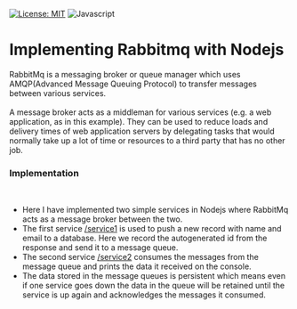 [![License: MIT](https://img.shields.io/badge/License-MIT-blue.svg)](https://opensource.org/licenses/MIT)
![Javascript](https://img.shields.io/badge/NodeJs-12.15.0-yellow.svg)
# Implementing Rabbitmq with Nodejs
RabbitMq is a messaging broker or queue manager which uses AMQP(Advanced Message Queuing Protocol) to transfer messages between various services.
<br><br>
A message broker acts as a middleman for various services (e.g. a web application, as in this example). They can be used to reduce loads and delivery 
times of web application servers by delegating tasks that would normally take up a lot of time or resources to a third party that has no other job.
<h3>Implementation</h3><br>
<ul>
<li>Here I have implemented two simple services in Nodejs where RabbitMq acts as a message broker between the two.</li>
<li>The first service <a href="service1/">/service1</a> is used to push a new record with name and email to a database. Here we record the autogenerated id from the response and send it to a 
message queue.</li>
<li>The second service <a href="service2/">/service2</a> consumes the messages from the message queue and prints the data it received on the console.</li>
<li>The data stored in the message queues is persistent which means even if one service goes down the data in the queue will be retained until the service 
is up again and acknowledges the messages it consumed.</li>
